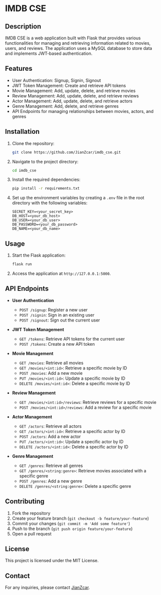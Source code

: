 # IMDB CSE

## Description
IMDB CSE is a web application built with Flask that provides various functionalities for managing and retrieving information related to movies, users, and reviews. The application uses a MySQL database to store data and implements JWT-based authentication.

## Features
- User Authentication: Signup, Signin, Signout
- JWT Token Management: Create and retrieve API tokens
- Movie Management: Add, update, delete, and retrieve movies
- Review Management: Add, update, delete, and retrieve reviews
- Actor Management: Add, update, delete, and retrieve actors
- Genre Management: Add, delete, and retrieve genres
- API Endpoints for managing relationships between movies, actors, and genres

## Installation
1. Clone the repository:
    ```sh
    git clone https://github.com/JianZcar/imdb_cse.git
    ```
2. Navigate to the project directory:
    ```sh
    cd imdb_cse
    ```
3. Install the required dependencies:
    ```sh
    pip install -r requirements.txt
    ```
4. Set up the environment variables by creating a `.env` file in the root directory with the following variables:
    ```
    SECRET_KEY=<your_secret_key>
    DB_HOST=<your_db_host>
    DB_USER=<your_db_user>
    DB_PASSWORD=<your_db_password>
    DB_NAME=<your_db_name>
    ```

## Usage
1. Start the Flask application:
    ```sh
    flask run
    ```
2. Access the application at `http://127.0.0.1:5000`.

## API Endpoints
- **User Authentication**
  - `POST /signup`: Register a new user
  - `POST /signin`: Sign in an existing user
  - `POST /signout`: Sign out the current user

- **JWT Token Management**
  - `GET /tokens`: Retrieve API tokens for the current user
  - `POST /tokens`: Create a new API token

- **Movie Management**
  - `GET /movies`: Retrieve all movies
  - `GET /movies/<int:id>`: Retrieve a specific movie by ID
  - `POST /movies`: Add a new movie
  - `PUT /movies/<int:id>`: Update a specific movie by ID
  - `DELETE /movies/<int:id>`: Delete a specific movie by ID

- **Review Management**
  - `GET /movies/<int:id>/reviews`: Retrieve reviews for a specific movie
  - `POST /movies/<int:id>/reviews`: Add a review for a specific movie

- **Actor Management**
  - `GET /actors`: Retrieve all actors
  - `GET /actors/<int:id>`: Retrieve a specific actor by ID
  - `POST /actors`: Add a new actor
  - `PUT /actors/<int:id>`: Update a specific actor by ID
  - `DELETE /actors/<int:id>`: Delete a specific actor by ID

- **Genre Management**
  - `GET /genres`: Retrieve all genres
  - `GET /genres/<string:genre>`: Retrieve movies associated with a specific genre
  - `POST /genres`: Add a new genre
  - `DELETE /genres/<string:genre>`: Delete a specific genre

## Contributing
1. Fork the repository
2. Create your feature branch (`git checkout -b feature/your-feature`)
3. Commit your changes (`git commit -m 'Add some feature'`)
4. Push to the branch (`git push origin feature/your-feature`)
5. Open a pull request

## License
This project is licensed under the MIT License.

## Contact
For any inquiries, please contact [JianZcar](https://github.com/JianZcar).

